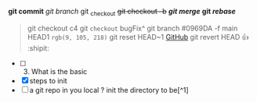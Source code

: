 **git commit**
_git branch_
git <sub>checkout</sub>
~~git checkout -b~~
***git merge***
**git _rebase_**
> git checkout c4 
git `checkout` bugFix^
git branch #0969DA -f main HEAD1 `rgb(9, 105, 218)`
git reset HEAD~1 [GitHub](https://github.com/MilaDan/Java/edit/main/0830.md)
git revert HEAD :+1: :shipit:
- [ ] 3. What is the basic 
- [x] steps to init 
- [ ] a git repo in you local ?
init the directory to be[^1]
<!-- ranch #0969DA -f main HEA -->
